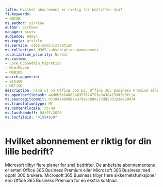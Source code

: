 ```yaml
---
title: Hvilket abonnement er riktig for bedriften din?
f1.keywords:
- NOCSH
ms.author: sirkkuw
author: Sirkkuw
manager: scotv
audience: Admin
ms.topic: article
ms.service: o365-administration
ms.collection: M365-subscription-management
localization_priority: Normal
ms.custom:
- Core_O365Admin_Migration
- MiniMaven
- MSB365
search.appverid:
- BCS160
- MET150
description: Finn ut om Office 365 E3, Office 365 Business Premium eller Microsoft 365 Business er riktig for bedriften din.
ms.openlocfilehash: 44d8b6c64882b0357674793e8430423802b0fc1a
ms.sourcegitcommit: 053d42480d8aa3792ecb0027ddd53d383a029474
ms.translationtype: MT
ms.contentlocale: nb-NO
ms.lasthandoff: 04/07/2020
ms.locfileid: "41594939"
---
```

# <a name="what-subscription-is-right-for-your-small-business"></a>Hvilket abonnement er riktig for din lille bedrift?

Microsoft tilbyr flere planer for små bedrifter. De anbefalte abonnementene er enten Office 365 Business Premium eller Microsoft 365 Business med opptil 300 brukere. Microsoft 365 Business tilbyr flere sikkerhetsfunksjoner enn Office 365 Business Premium for en ekstra kostnad.
